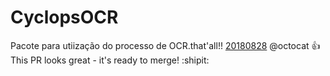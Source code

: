 # CyclopsOCR
Pacote para utiização do processo de OCR.that'all!!
[20180828](https://placehold.it/15/f03c15/000000?text=+) 
@octocat :+1: This PR looks great - it's ready to merge! :shipit:
